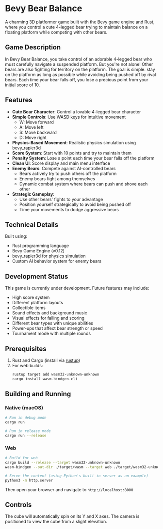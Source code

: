 # Bevy Bear Balance

A charming 3D platformer game built with the Bevy game engine and Rust, where you control a cute 4-legged bear trying to maintain balance on a floating platform while competing with other bears.

## Game Description

In Bevy Bear Balance, you take control of an adorable 4-legged bear who must carefully navigate a suspended platform. But you're not alone! Other bears are also fighting for territory on the platform. The goal is simple: stay on the platform as long as possible while avoiding being pushed off by rival bears. Each time your bear falls off, you lose a precious point from your initial score of 10.

## Features

- **Cute Bear Character**: Control a lovable 4-legged bear character
- **Simple Controls**: Use WASD keys for intuitive movement
  - W: Move forward
  - A: Move left
  - S: Move backward
  - D: Move right
- **Physics-Based Movement**: Realistic physics simulation using bevy_rapier3d
- **Score System**: Start with 10 points and try to maintain them
- **Penalty System**: Lose a point each time your bear falls off the platform
- **Clean UI**: Score display and main menu interface
- **Enemy Bears**: Compete against AI-controlled bears
  - Bears actively try to push others off the platform
  - Enemy bears fight among themselves
  - Dynamic combat system where bears can push and shove each other
- **Strategic Gameplay**: 
  - Use other bears' fights to your advantage
  - Position yourself strategically to avoid being pushed off
  - Time your movements to dodge aggressive bears

## Technical Details

Built using:
- Rust programming language
- Bevy Game Engine (v0.12)
- bevy_rapier3d for physics simulation
- Custom AI behavior system for enemy bears

## Development Status

This game is currently under development. Future features may include:
- High score system
- Different platform layouts
- Collectible items
- Sound effects and background music
- Visual effects for falling and scoring
- Different bear types with unique abilities
- Power-ups that affect bear strength or speed
- Tournament mode with multiple rounds

## Prerequisites

1. Rust and Cargo (install via [rustup](https://rustup.rs/))
2. For web builds:
   ```bash
   rustup target add wasm32-unknown-unknown
   cargo install wasm-bindgen-cli
   ```

## Building and Running

### Native (macOS)

```bash
# Run in debug mode
cargo run

# Run in release mode
cargo run --release
```

### Web

```bash
# Build for web
cargo build --release --target wasm32-unknown-unknown
wasm-bindgen --out-dir ./target/wasm --target web ./target/wasm32-unknown-unknown/release/bevy-demo.wasm

# Serve the content (using Python's built-in server as an example)
python3 -m http.server
```

Then open your browser and navigate to `http://localhost:8000`

## Controls

The cube will automatically spin on its Y and X axes. The camera is positioned to view the cube from a slight elevation. 